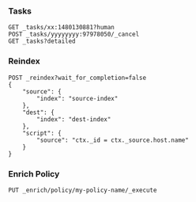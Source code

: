 ### Tasks
```
GET _tasks/xx:1480130881?human
POST _tasks/yyyyyyyy:97978050/_cancel
GET _tasks?detailed
```


### Reindex
```
POST _reindex?wait_for_completion=false
{
    "source": {
        "index": "source-index"
    },
    "dest": {
        "index": "dest-index"
    },
    "script": {
        "source": "ctx._id = ctx._source.host.name"
    }
}
```


### Enrich Policy
```
PUT _enrich/policy/my-policy-name/_execute
```